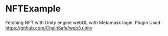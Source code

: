 # NFTExample
Fetching NFT with Unity engine webGL with Metamask login.
Plugin Used : https://github.com/ChainSafe/web3.unity
